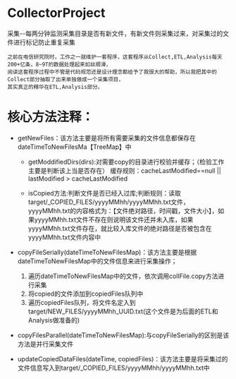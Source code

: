 # CollectorProject
采集--每两分钟监测采集目录是否有新文件，有新文件则采集过来，对采集过的文件进行标记防止重复采集
  
  
    之前在电信研究院时，工作之一就维护一套程序，这套程序从Collect,ETL,Analysis每天200+亿条，8~9T的数据处理起来如丝顺滑，
    阅读这套程序过程中不管是代码规范还是设计理念都给予了我很大的帮助，所以我把其中的Collect部分抽取了出来单独做成一个采集项目，
    其实真正的精华在ETL,Analysis部分。
  
 # 核心方法注释：
 
* getNewFiles：该方法主要是将所有需要采集的文件信息都保存在dateTimeToNewFilesMa【TreeMap】中

  * getModdifiedDirs(dirs):对需要copy的目录进行校验并缓存；（检验工作主要是判断该上当是否存在）
缓存规则：cacheLastModified==null || lastModified > cacheLastModified

  * isCopied方法:判断文件是否已经入过库;判断规则：读取target/_COPIED_FILES/yyyyMMhh/yyyyMMhh.txt文件，yyyyMMhh.txt的内容格式为：【文件绝对路径，时间戳，文件大小】，如果yyyyMMhh.txt文件不存在则说明该文件还并未入库，如果yyyyMMhh.txt文件存在，就比较入库文件的绝对路径是否被包含在yyyyMMhh.txt文件内容中
  
  
* copyFileSerially(dateTimeToNewFilesMap)：该方法主要是根据dateTimeToNewFilesMap中的文件信息来进行采集操作；
  1. 遍历dateTimeToNewFilesMap中的文件，依次调用collFile.copy方法进行采集
  2. 将copied的文件添加到copiedFiles队列中
  3. 遍历copiedFiles队列，将文件名定入到target/NEW_FILES/yyyyMMhh_UUID.txt(这个文件是为后面的ETL和Analysis做准备的)

* copyFilesParallel(dateTimeToNewFilesMap):与copyFileSerially的区别是该方法是并行采集文件


*  updateCopiedDataFiles(dateTime, copiedFiles)：该方法主要是将采集过的文件信息写入到target/_COPIED_FILES/yyyyMMhh/yyyyMMhh.txt中
